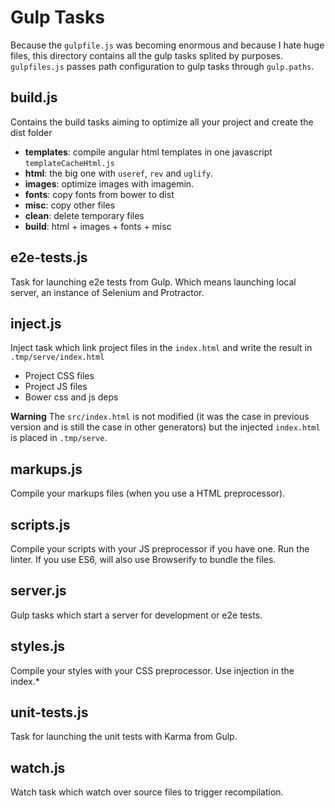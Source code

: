 # Gulp Tasks

Because the `gulpfile.js` was becoming enormous and because I hate huge files, this
directory contains all the gulp tasks splited by purposes. `gulpfiles.js` passes path
configuration to gulp tasks through `gulp.paths`.

## build.js

Contains the build tasks aiming to optimize all your project and create the dist folder
- **templates**: compile angular html templates in one javascript `templateCacheHtml.js`
- **html**: the big one with `useref`, `rev` and `uglify`.
- **images**: optimize images with imagemin.
- **fonts**: copy fonts from bower to dist
- **misc**: copy other files
- **clean**: delete temporary files
- **build**: html + images + fonts + misc

## e2e-tests.js

Task for launching e2e tests from Gulp. Which means launching local server,
an instance of Selenium and Protractor.

## inject.js

Inject task which link project files in the `index.html` and write the result in `.tmp/serve/index.html`
- Project CSS files
- Project JS files
- Bower css and js deps

**Warning** The `src/index.html` is not modified (it was the case in previous version and is still the case in other generators) but the injected `index.html` is placed in `.tmp/serve`.

## markups.js

Compile your markups files (when you use a HTML preprocessor).

## scripts.js

Compile your scripts with your JS preprocessor if you have one. Run the linter. If you use ES6, will also use Browserify to bundle the files.

## server.js

Gulp tasks which start a server for development or e2e tests.

## styles.js

Compile your styles with your CSS preprocessor. Use injection in the index.*

## unit-tests.js

Task for launching the unit tests with Karma from Gulp.

## watch.js

Watch task which watch over source files to trigger recompilation.
